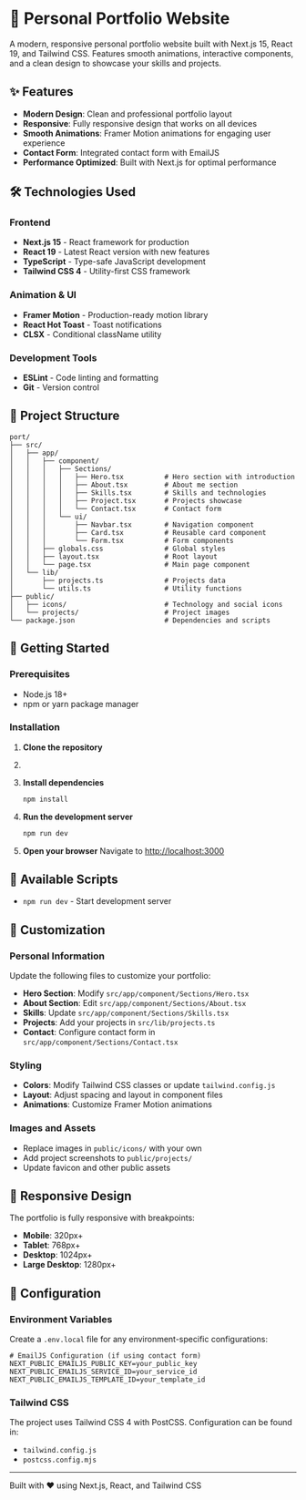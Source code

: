 # 🚀 Personal Portfolio Website

A modern, responsive personal portfolio website built with Next.js 15, React 19, and Tailwind CSS. Features smooth animations, interactive components, and a clean design to showcase your skills and projects.

## ✨ Features

- **Modern Design**: Clean and professional portfolio layout
- **Responsive**: Fully responsive design that works on all devices
- **Smooth Animations**: Framer Motion animations for engaging user experience
- **Contact Form**: Integrated contact form with EmailJS
- **Performance Optimized**: Built with Next.js for optimal performance

## 🛠️ Technologies Used

### Frontend
- **Next.js 15** - React framework for production
- **React 19** - Latest React version with new features
- **TypeScript** - Type-safe JavaScript development
- **Tailwind CSS 4** - Utility-first CSS framework

### Animation & UI
- **Framer Motion** - Production-ready motion library
- **React Hot Toast** - Toast notifications
- **CLSX** - Conditional className utility

### Development Tools
- **ESLint** - Code linting and formatting
- **Git** - Version control

## 📁 Project Structure

```
port/
├── src/
│   ├── app/
│   │   ├── component/
│   │   │   ├── Sections/
│   │   │   │   ├── Hero.tsx          # Hero section with introduction
│   │   │   │   ├── About.tsx         # About me section
│   │   │   │   ├── Skills.tsx        # Skills and technologies
│   │   │   │   ├── Project.tsx       # Projects showcase
│   │   │   │   └── Contact.tsx       # Contact form
│   │   │   └── ui/
│   │   │       ├── Navbar.tsx        # Navigation component
│   │   │       ├── Card.tsx          # Reusable card component
│   │   │       └── Form.tsx          # Form components
│   │   ├── globals.css               # Global styles
│   │   ├── layout.tsx                # Root layout
│   │   └── page.tsx                  # Main page component
│   └── lib/
│       ├── projects.ts               # Projects data
│       └── utils.ts                  # Utility functions
├── public/
│   ├── icons/                        # Technology and social icons
│   └── projects/                     # Project images
└── package.json                      # Dependencies and scripts
```

## 🚀 Getting Started

### Prerequisites

- Node.js 18+ 
- npm or yarn package manager

### Installation

1. **Clone the repository**
2. 
3. **Install dependencies**
   ```bash
   npm install
   
   ```

4. **Run the development server**
   ```bash
   npm run dev
   
   ```

5. **Open your browser**
   Navigate to [http://localhost:3000](http://localhost:3000)

## 📝 Available Scripts

- `npm run dev` - Start development server

## 🎨 Customization

### Personal Information
Update the following files to customize your portfolio:

- **Hero Section**: Modify `src/app/component/Sections/Hero.tsx`
- **About Section**: Edit `src/app/component/Sections/About.tsx`
- **Skills**: Update `src/app/component/Sections/Skills.tsx`
- **Projects**: Add your projects in `src/lib/projects.ts`
- **Contact**: Configure contact form in `src/app/component/Sections/Contact.tsx`

### Styling
- **Colors**: Modify Tailwind CSS classes or update `tailwind.config.js`
- **Layout**: Adjust spacing and layout in component files
- **Animations**: Customize Framer Motion animations

### Images and Assets
- Replace images in `public/icons/` with your own
- Add project screenshots to `public/projects/`
- Update favicon and other public assets

## 📱 Responsive Design
The portfolio is fully responsive with breakpoints:
- **Mobile**: 320px+
- **Tablet**: 768px+
- **Desktop**: 1024px+
- **Large Desktop**: 1280px+

## 🔧 Configuration

### Environment Variables
Create a `.env.local` file for any environment-specific configurations:

```env
# EmailJS Configuration (if using contact form)
NEXT_PUBLIC_EMAILJS_PUBLIC_KEY=your_public_key
NEXT_PUBLIC_EMAILJS_SERVICE_ID=your_service_id
NEXT_PUBLIC_EMAILJS_TEMPLATE_ID=your_template_id
```

### Tailwind CSS
The project uses Tailwind CSS 4 with PostCSS. Configuration can be found in:
- `tailwind.config.js`
- `postcss.config.mjs`
---

Built with ❤️ using Next.js, React, and Tailwind CSS
